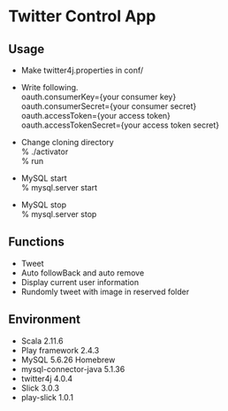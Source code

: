 #  Twitter Control App

## Usage
* Make twitter4j.properties in conf/  
* Write following.  
oauth.consumerKey={your consumer key}  
oauth.consumerSecret={your consumer secret}  
oauth.accessToken={your access token}  
oauth.accessTokenSecret={your access token secret}  
  
* Change cloning directory  
% ./activator  
% run  
  
* MySQL start  
% mysql.server start  
  
* MySQL stop  
% mysql.server stop  
  
## Functions
* Tweet
* Auto followBack and auto remove
* Display current user information
* Rundomly tweet with image in reserved folder

## Environment
* Scala 2.11.6
* Play framework 2.4.3
* MySQL 5.6.26 Homebrew
* mysql-connector-java 5.1.36
* twitter4j 4.0.4
* Slick 3.0.3
* play-slick 1.0.1

